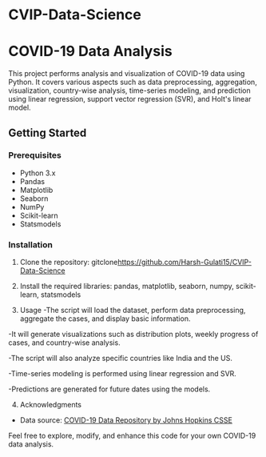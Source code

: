 # CVIP-Data-Science
# COVID-19 Data Analysis

This project performs analysis and visualization of COVID-19 data using Python. It covers various aspects such as data preprocessing, aggregation, visualization, country-wise analysis, time-series modeling, and prediction using linear regression, support vector regression (SVR), and Holt's linear model.

## Getting Started

### Prerequisites

- Python 3.x
- Pandas
- Matplotlib
- Seaborn
- NumPy
- Scikit-learn
- Statsmodels

### Installation

1. Clone the repository: gitclone<https://github.com/Harsh-Gulati15/CVIP-Data-Science>

2. Install the required libraries: pandas, matplotlib, seaborn, numpy, scikit-learn, statsmodels

3. Usage
-The script will load the dataset, perform data preprocessing, aggregate the cases, and display basic information.

-It will generate visualizations such as distribution plots, weekly progress of cases, and country-wise analysis.

-The script will also analyze specific countries like India and the US.

-Time-series modeling is performed using linear regression and SVR.

-Predictions are generated for future dates using the models.

4. Acknowledgments

- Data source: [COVID-19 Data Repository by Johns Hopkins CSSE](https://github.com/CSSEGISandData/COVID-19)

Feel free to explore, modify, and enhance this code for your own COVID-19 data analysis.

